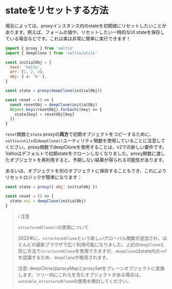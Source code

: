 # stateをリセットする方法

場合によっては、proxyインスタンス内のstateを初期値にリセットしたいことがあります。例えば、フォームの値や、リセットしたい一時的なUI stateを保存している場合などです。これは実は非常に簡単に実行できます！

```js
import { proxy } from 'valtio'
import { deepClone } from 'valtio/utils'

const initialObj = {
  text: 'hello',
  arr: [1, 2, 3],
  obj: { a: 'b' },
}

const state = proxy(deepClone(initialObj))

const reset = () => {
  const resetObj = deepClone(initialObj)
  Object.keys(resetObj).forEach((key) => {
    state[key] = resetObj[key]
  })
}
```

`reset`関数と`state` proxyの**両方**で初期オブジェクトをコピーするために、`valtio/utils`の`deepClone()`ユーティリティ関数を使用していることに注意してください。proxy関数でdeepCloneを使用することは、v2での新しい要件です。Valtioはデフォルトで初期stateをクローンしなくなりました。proxy関数に渡したオブジェクトを再利用すると、予期しない結果が得られる可能性があります。

あるいは、オブジェクトを別のオブジェクトに保存することもでき、これによりリセットロジックが簡単になります：

```js
const state = proxy({ obj: initialObj })

const reset = () => {
  state.obj = deepClone(initialObj)
}
```

> ℹ️ 注意
>
> `structuredClone()`の使用について
>
> 2022年に、`structuredClone`という新しいグローバル関数が追加され、ほとんどの最新ブラウザで広く利用可能になりました。上記の`deepClone`と同じ方法で`structuredClone`を使用できますが、`deepClone`はstate内の`ref`を認識するため、`deepClone`が推奨されます。

> 注意: deepCloneはproxyMapとproxySetをプレーンオブジェクトに変換します。ツリー内にこれらを含むオブジェクトがある場合は、`unstable_structuredClone`の使用を検討してください。
